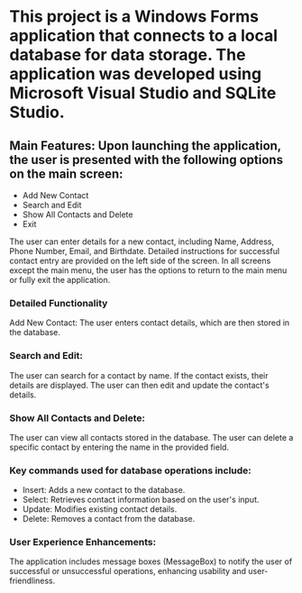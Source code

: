 # This project is a Windows Forms application that connects to a local database for data storage. The application was developed using Microsoft Visual Studio and SQLite Studio.
 
## Main Features: Upon launching the application, the user is presented with the following options on the main screen:

* Add New Contact
* Search and Edit
* Show All Contacts and Delete
* Exit
  
The user can enter details for a new contact, including Name, Address, Phone Number, Email, and Birthdate. Detailed instructions for successful contact entry are provided on the left side of the screen.
In all screens except the main menu, the user has the options to return to the main menu or fully exit the application.

### Detailed Functionality
Add New Contact:
The user enters contact details, which are then stored in the database.

### Search and Edit:
The user can search for a contact by name. If the contact exists, their details are displayed.
The user can then edit and update the contact's details.

### Show All Contacts and Delete:
The user can view all contacts stored in the database.
The user can delete a specific contact by entering the name in the provided field.

### Key commands used for database operations include:
* Insert: Adds a new contact to the database.
* Select: Retrieves contact information based on the user's input.
* Update: Modifies existing contact details.
* Delete: Removes a contact from the database.

### User Experience Enhancements:
The application includes message boxes (MessageBox) to notify the user of successful or unsuccessful operations, enhancing usability and user-friendliness.
